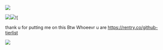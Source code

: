 ![](https://i.pinimg.com/564x/97/9a/5a/979a5a785868f04a485082cae08abf5d.jpg)

![](https://camo.githubusercontent.com/366a58cf6bb07375749910a72a0703d2957d7bf0742a950b97a5cfec43d7bd14/68747470733a2f2f692e696d6775722e636f6d2f384438303972562e706e67)![](https://external-media.spacehey.net/media/saqFJU6AI2KnycMjcJG6mKS4Y1vWKBM_113O7f33NdQE=/https://y2k.neocities.org/stamps/tumblr_pgef2uZbKY1xzybrpo2_100.png)![[](https://i.imgur.com/ChYBrKB.png)

thank u for putting me on this Btw Whoeevr u are https://rentry.co/github-tierlist

![](https://media.discordapp.net/attachments/727258187207540846/1191145220939714560/Untitled1114_20231217175348.png?ex=65a45f6f&is=6591ea6f&hm=2392242658bfe5b460b37566a081733b6bf9bed3156666be8f2cb0be5b10ead5&=&format=webp&quality=lossless&width=676&height=600)
